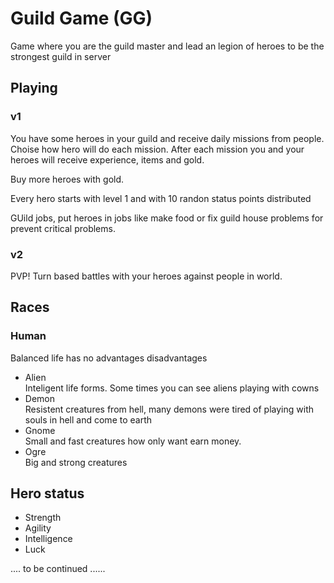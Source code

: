 # Guild Game (GG)

Game where you are the guild master and lead an legion of heroes to be the strongest guild in server

## Playing

### v1

You have some heroes in your guild and receive daily missions from people. Choise how hero will do each mission.
After each mission you and your heroes will receive experience, items and gold.

Buy more heroes with gold.

Every hero starts with level 1 and with 10 randon status points distributed

GUild jobs, put heroes in jobs like make food or fix guild house problems for prevent critical problems.

### v2

PVP! Turn based battles with your heroes against people in world.

## Races

### Human

Balanced life has no advantages disadvantages

- Alien<br>
  Inteligent life forms. Some times you can see aliens playing with cowns
- Demon<br>
  Resistent creatures from hell, many demons were tired of playing with souls in hell and come to earth
- Gnome<br>
  Small and fast creatures how only want earn money. 
- Ogre<br>
  Big and strong creatures

## Hero status

- Strength
- Agility
- Intelligence
- Luck




.... to be continued ......
